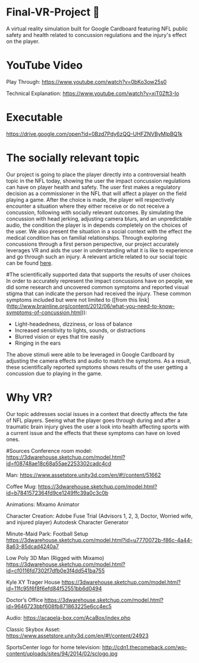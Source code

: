 # Final-VR-Project :football:

A virtual reality simulation built for Google Cardboard featuring NFL public safety and health related to concussion regulations and the injury's effect on the player.

# YouTube Video

Play Through: https://www.youtube.com/watch?v=0bKo3ow25s0

Technical Explanation: https://www.youtube.com/watch?v=xjT0Zft3-Io

# Executable

https://drive.google.com/open?id=0Bzd7Pdy6zQQ-UHFZNVByMlpBQ1k

# The socially relevant topic
Our project is going to place the player directly into a controversial health topic in the NFL today, showing the user the impact concussion regulations can have on player health and safety. The user first makes a regulatory decision as a commissioner in the NFL that will affect a player on the field playing a game. After the choice is made, the player will respectively encounter a situation where they either receive or do not receive a concussion, following with socially relevant outcomes. By simulating the concussion with head jerking, adjusting camera blurs, and an unpredictable audio, the condition the player is in depends completely on the choices of the user. We also present the situation in a social context with the effect the medical condition has on familial relationships. Through exploring concussions through a first person perspective, our project accurately leverages VR and aids the user in understanding what it is like to experience and go through such an injury. A relevant article related to our social topic can be found [here](http://www.nydailynews.com/sports/football/concussions-rise-nfl-league-data-reveals-article-1.2513828).

#The scientifically supported data that supports the results of user choices
In order to accurately represent the impact concussions have on people, we did some research and uncovered common symptoms and reported visual stigma that can indicate the person had received the injury. These common symptoms included but were not limited to ([from this link] (http://www.brainline.org/content/2012/06/what-you-need-to-know-symptoms-of-concussion.html)):

* Light-headedness, dizziness, or loss of balance
* Increased sensitivity to lights, sounds, or distractions
* Blurred vision or eyes that tire easily
* Ringing in the ears

The above stimuli were able to be leveraged in Google Cardboard by adjusting the camera effects and audio to match the symptoms. As a result, these scientifically reported symptoms shows results of the user getting a concussion due to playing in the game.

# Why VR? 
Our topic addresses social issues in a context that directly affects the fate of NFL players. Seeing what the player goes through during and after a traumatic brain injury gives the user a look into health affecting sports with a current issue and the effects that these symptoms can have on loved ones.

#Sources
Conference room model: https://3dwarehouse.sketchup.com/model.html?id=f08748ae18c68a55ae2253302cadc4cd

Man: https://www.assetstore.unity3d.com/en/#!/content/51662

Coffee Mug: https://3dwarehouse.sketchup.com/model.html?id=b7841572364fd9ce1249ffc39a0c3c0b

Animations:
Mixamo Animator

Character Creation:
Adobe Fuse Trial (Advisors 1, 2, 3, Doctor, Worried wife, and injured player)
Autodesk Character Generator

Minute-Maid Park: Football Setup
https://3dwarehouse.sketchup.com/model.html?id=u7770072b-f86c-4a44-8a63-85dcad4240a7

Low Poly 3D Man (Rigged with Mixamo)
https://3dwarehouse.sketchup.com/model.html?id=cf0116fd7302f7dfb0e3f4dd541ba755

Kyle XY Trager House
https://3dwarehouse.sketchup.com/model.html?id=11fc95f6f8f6efd84f52551bb6d0494

Doctor’s Office
https://3dwarehouse.sketchup.com/model.html?id=9646723bbf608fb871863225e6cc4ec5

Audio:
https://acapela-box.com/AcaBox/index.php

Classic Skybox Asset:
https://www.assetstore.unity3d.com/en/#!/content/24923

SportsCenter logo for home television:
http://cdn1.thecomeback.com/wp-content/uploads/sites/94/2014/02/sclogo.jpg

